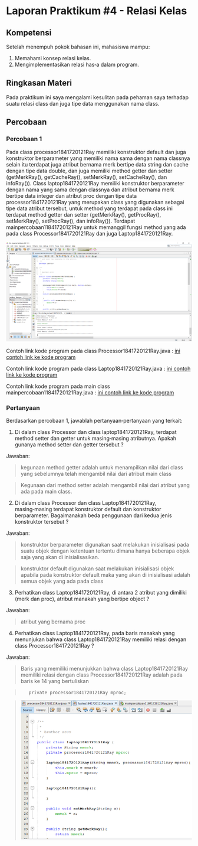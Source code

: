 # Laporan Praktikum #4 - Relasi Kelas

## Kompetensi

Setelah menempuh pokok bahasan ini, mahasiswa mampu: 
1. Memahami konsep relasi kelas.
2. Mengimplementasikan relasi has‑a dalam program.

## Ringkasan Materi

Pada praktikum ini saya mengalami kesulitan pada pehaman saya terhadap suatu relasi class dan juga tipe data menggunakan nama class.


## Percobaan

### Percobaan 1

Pada class processor1841720121Ray memiliki konstruktor default dan juga konstruktor berparameter yang memiliki nama sama dengan nama classnya selain itu terdapat juga atribut bernama merk bertipe data string dan cache dengan tipe data double, dan juga memiliki method getter dan setter (getMerkRay(), getCacheRay(), setMerkRay(), setCacheRay(), dan infoRay()). Class laptop1841720121Ray memiliki konstruktor berparameter dengan nama yang sama dengan classnya dan atribut bernama merk bertipe data integer dan atribut proc dengan tipe data processor1841720121Ray yang merupakan class yang digunakan sebagai tipe data atribut tersebut, untuk method yang terdapat pada class ini terdapat method getter dan setter (getMerkRay(), getProcRay(), setMerkRay(), setProcRay(), dan infoRay()). Terdapat mainpercobaan11841720121Ray untuk memanggil fungsi method yang ada pada class Processor1841720121Ray dan juga Laptop1841720121Ray.

![contoh screenshot](img/Percobaan_1.png)

Contoh link kode program pada class Processor1841720121Ray.java : [ini contoh link ke kode program](../../src/4_Relasi_Class/Laptop/processor1841720121Ray.java)

Contoh link kode program pada class Laptop1841720121Ray.java : [ini contoh link ke kode program](../../src/4_Relasi_Class/Laptop/laptop1841720121Ray.java)

Contoh link kode program pada main class mainpercobaan11841720121Ray.java : [ini contoh link ke kode program](../../src/4_Relasi_Class/Laptop/mainpercobaan11841720121Ray.java)

### Pertanyaan

Berdasarkan percobaan 1, jawablah pertanyaan‑pertanyaan yang terkait:

1. Di dalam class Processor dan class laptop1841720121Ray, terdapat method setter dan getter untuk masing‑masing atributnya. Apakah gunanya method setter dan getter tersebut ?

 Jawaban:
>kegunaan method getter adalah untuk menampilkan nilai dari class yang sebelumnya telah mengambil nilai dari atribut main class

>Kegunaan dari method setter adalah mengambil nilai dari atribut yang ada pada main class.

2. Di dalam class Processor dan class Laptop1841720121Ray, masing‑masing terdapat konstruktor default dan konstruktor berparameter. Bagaimanakah beda penggunaan dari kedua jenis konstruktor tersebut ?

Jawaban:

>konstruktor berparameter digunakan saat melakukan inisialisasi pada suatu objek dengan ketentuan tertentu dimana hanya beberapa objek saja yang akan di inisialisasikan.

>konstruktor default digunakan saat melakukan inisialisasi objek apabila pada konstruktor default maka yang akan di inisialisasi adalah semua objek yang ada pada class

3. Perhatikan class Laptop1841720121Ray, di antara 2 atribut yang dimiliki (merk dan proc), atribut manakah yang bertipe object ?

Jawaban:

>atribut yang bernama proc

4. Perhatikan class Laptop1841720121Ray, pada baris manakah yang menunjukan bahwa class Laptop1841720121Ray memiliki relasi dengan class Processor1841720121Ray ?

Jawaban:

>Baris yang memiliki menunjukkan bahwa class Laptop1841720121Ray memiliki relasi dengan class Processor1841720121Ray adalah pada baris ke 14 yang bertuliskan
    
>        private processor1841720121Ray mproc;

>    ![contoh screenshot](img/Pertanyaan_1no.4.png)